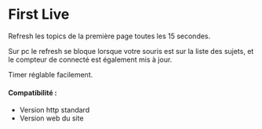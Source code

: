 # First Live 
Refresh les topics de la première page toutes les 15 secondes.

Sur pc le refresh se bloque lorsque votre souris est sur la liste des sujets, et le compteur de connecté est également mis à jour.

Timer réglable facilement.

#### Compatibilité :
- Version http standard
- Version web du site
